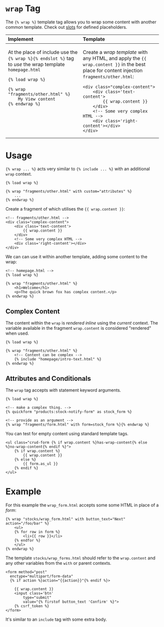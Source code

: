 # `wrap` Tag

The `{% wrap %}` template tag allows you to wrap some content with another common template. Check out [slots](./wrap-slots.md) for defined placeholders.


<table>
<thead><tr>
  <th align="left">Implement</th>
  <th align="left">Template</th>
</tr></thead>
<tbody>
<tr valign="top">
<td>

At the place of include use the `{% wrap %}{% endslot %}` tag to _use_ the wrap template `homepage.html`

```jinja
{% load wrap %}

{% wrap "fragments/other.html" %}
    My View content
{% endwrap %}
```

</td>
<td>

Create a _wrap template_ with any HTML, and apply the `{{ wrap.content }}` in the best place for content injection `fragments/other.html`:

```jinja2
<div class="complex-content">
    <div class='text-content'>
        {{ wrap.content }}
    </div>
    <!-- Some very complex HTML -->
    <div class='right-content'></div>
</div>
```

</td>
</tr>
<tr>

</tr>
</tbody></table>



# Usage

`{% wrap ... %}` acts very similar to `{% include ... %}` with an additional `wrap` context.

```jinja
{% load wrap %}

{% wrap "fragments/other.html" with custom="attributes" %}
    ...
{% endwrap %}
```

Create a fragment of which utilises the `{{ wrap.content }}`:

```jinja2
<!-- fragments/other.html -->
<div class="complex-content">
    <div class='text-content'>
        {{ wrap.content }}
    </div>
    <!-- Some very complex HTML -->
    <div class='right-content'></div>
</div>
```

We can can use it within another template, adding some content to the wrap:

```jinja2
<!-- homepage.html -->
{% load wrap %}

{% wrap "fragments/other.html" %}
    <h1>Welcome</h1>
    <p>The quick brown fox has complex content.</p>
{% endwrap %}
```

## Complex Content

The content within the `wrap` is _rendered inline_ using the _current_ context. The variable available in the fragment `wrap.content` is considered "rendered" when used.


```jinja2
{% load wrap %}

{% wrap "fragments/other.html" %}
    <!-- Content can be complex -->
    {% include "homepage/intro-text.html" %}
{% endwrap %}
```


## Attributes and Conditionals

The `wrap` tag accepts _with_ statement keyword arguments.

```jinja2
{% load wrap %}

<!-- make a complex thing. -->
{% quickform "products:stock-notify-form" as stock_form %}

<!-- provide as an argument -->
{% wrap "fragments/form.html" with form=stock_form %}{% endwrap %}
```

You can test for empty content using standard template tags.

```jinja2
<ul class="crud-form {% if wrap.content %}has-wrap-content{% else %}no-wrap-content{% endif %}">
    {% if wrap.content %}
        {{ wrap.content }}
    {% else %}
        {{ form.as_ul }}
    {% endif %}
</ul>
```

# Example

For this example the `wrap_form.html` accepts some some HTML in place of a _form_:

```jinja2
{% wrap "stocks/wrap_form.html" with button_text="Next"  action="/foo/bar" %}
    <ul>
    {% for row in form %}
        <li>{{ row }}</li>
    {% endfor %}
    </ul>
{% endwrap %}
```

The template `stocks/wrap_forms.html` should refer to the `wrap.content` and any other variables from the `with` or parent contexts.

```jinja2
<form method="post"
  enctype="multipart/form-data"
  {% if action %}action="{{action}}"{% endif %}>

    {{ wrap.content }}
    <input class='btn'
        type="submit"
        value="{% firstof button_text 'Confirm' %}">
    {% csrf_token %}
</form>
```

It's similar to an `include` tag with some extra body.
